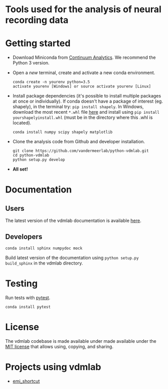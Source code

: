 Tools used for the analysis of neural recording data
====================================================

Getting started
===============

* Download Miniconda from
  [Continuum Analytics](http://conda.pydata.org/miniconda.html).
  We recommend the Python 3 version.
* Open a *new* terminal, create and activate a new conda environment.

  ```
  conda create -n yourenv python=3.5
  activate yourenv [Windows] or source activate yourenv [Linux]
  ```

* Install package dependencies (it's possible to
  install multiple packages at once or individually).
  If conda doesn't have a package of interest (eg. shapely),
  in the terminal try: `pip install shapely`.
  In Windows, download the most recent `*.whl` file
  [here](http://www.lfd.uci.edu/~gohlke/pythonlibs/#shapely)
  and install using `pip install yourshapelyinstall.whl`
  (must be in the directory where this .whl is located).

  ```
  conda install numpy scipy shapely matplotlib
  ```

* Clone the analysis code from Github and developer installation.

  ```
  git clone https://github.com/vandermeerlab/python-vdmlab.git
  cd python-vdmlab
  python setup.py develop
  ```

* **All set!**

Documentation
=============

Users
-----

The latest version of the vdmlab documentation is available
[here](http://python-vdmlab.readthedocs.io/en/latest/index.html).

Developers
----------

```
conda install sphinx numpydoc mock
```

Build latest version of the documentation using 
`python setup.py build_sphinx` in the vdmlab directory.

Testing
=======

Run tests with [pytest](http://docs.pytest.org/en/latest/usage.html).

```
conda install pytest
```

License
=======

The vdmlab codebase is made available under made available 
under the [MIT license](LICENSE.md) 
that allows using, copying, and sharing.

Projects using vdmlab
=====================

* [emi_shortcut](https://github.com/vandermeerlab/emi_shortcut)
